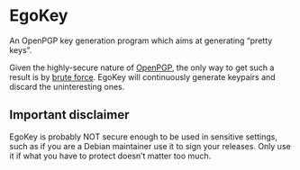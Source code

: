 # EgoKey

An OpenPGP key generation program which aims at generating “pretty keys”.

Given the highly-secure nature of [OpenPGP](https://tools.ietf.org/html/rfc4880),
the only way to get such a result is by [brute force](https://en.wikipedia.org/wiki/Brute-force_attack).
EgoKey will continuously generate keypairs and discard the uninteresting ones.

## Important disclaimer

EgoKey is probably NOT secure enough to be used in sensitive settings, such as if
you are a Debian maintainer use it to sign your releases. Only use it if what you
have to protect doesn’t matter too much.